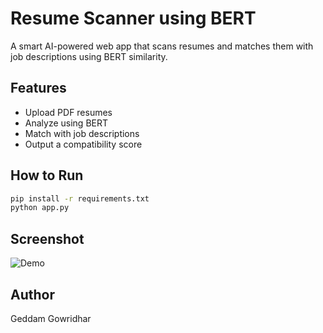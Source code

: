 # Resume Scanner using BERT

A smart AI-powered web app that scans resumes and matches them with job descriptions using BERT similarity.

## Features
- Upload PDF resumes
- Analyze using BERT
- Match with job descriptions
- Output a compatibility score

## How to Run
```bash
pip install -r requirements.txt
python app.py
```

## Screenshot
![Demo](demo.png)

## Author
Geddam Gowridhar